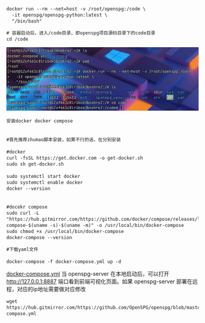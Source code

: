 ```
docker run --rm --net=host -v /root/openspg:/code \
  -it openspg/openspg-python:latest \
  "/bin/bash"
```
```
# 容器启动后，进入/code目录，即openspg项目源码目录下的code目录
cd /code
```
![image.png](../../../images/864a2f775ca04f5264cc75430aa92c2f.png)
```
安装docker docker compose


#首先推荐zhumao脚本安装，如果不行的话，在分别安装

#docker
curl -fsSL https://get.docker.com -o get-docker.sh
sudo sh get-docker.sh

sudo systemctl start docker
sudo systemctl enable docker
docker --version


#docekr compose
sudo curl -L "https://hub.gitmirror.com/https://github.com/docker/compose/releases/latest/download/docker-compose-$(uname -s)-$(uname -m)" -o /usr/local/bin/docker-compose
sudo chmod +x /usr/local/bin/docker-compose
docker-compose --version

```
```
#下载yaml文件

docker-compose -f docker-compose.yml up -d
```
[docker-compose.yml](https://www.yuque.com/attachments/yuque/0/2024/yml/40770342/1715144326449-38115510-d989-4cb1-ba67-d7c3b8626dac.yml?_lake_card=%7B%22src%22%3A%22https%3A%2F%2Fwww.yuque.com%2Fattachments%2Fyuque%2F0%2F2024%2Fyml%2F40770342%2F1715144326449-38115510-d989-4cb1-ba67-d7c3b8626dac.yml%22%2C%22name%22%3A%22docker-compose.yml%22%2C%22size%22%3A1439%2C%22ext%22%3A%22yml%22%2C%22source%22%3A%22%22%2C%22status%22%3A%22done%22%2C%22download%22%3Atrue%2C%22taskId%22%3A%22u493b4832-f09a-4a0f-8328-8634109127d%22%2C%22taskType%22%3A%22upload%22%2C%22type%22%3A%22%22%2C%22__spacing%22%3A%22both%22%2C%22id%22%3A%22u5160b992%22%2C%22margin%22%3A%7B%22top%22%3Atrue%2C%22bottom%22%3Atrue%7D%2C%22card%22%3A%22file%22%7D)
当 openspg-server 在本地启动后，可以打开 http://127.0.0.1:8887 端口看到前端可视化页面。如果 openspg-server 部署在远程，对应的ip地址需要做对应修改

```
wget https://hub.gitmirror.com/https://github.com/OpenSPG/openspg/blob/master/dev/release/docker-compose.yml
```
